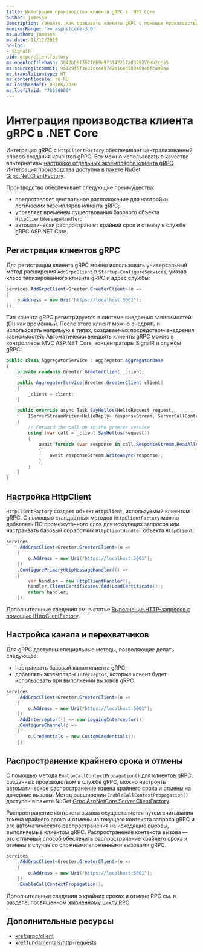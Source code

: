 ```yaml
---
title: Интеграция производства клиента gRPC в .NET Core
author: jamesnk
description: Узнайте, как создавать клиенты gRPC с помощью производства клиента.
monikerRange: '>= aspnetcore-3.0'
ms.author: jamesnk
ms.date: 11/12/2019
no-loc:
- SignalR
uid: grpc/clientfactory
ms.openlocfilehash: 3042bb61367f8b9a9f3142217ad329270ab2cca5
ms.sourcegitcommit: 9a129f5f3e31cc449742b164d5004894bfca90aa
ms.translationtype: HT
ms.contentlocale: ru-RU
ms.lasthandoff: 03/06/2020
ms.locfileid: "78650800"
---
```

# <a name="grpc-client-factory-integration-in-net-core"></a>Интеграция производства клиента gRPC в .NET Core

Интеграция gRPC с `HttpClientFactory` обеспечивает централизованный способ создания клиентов gRPC. Его можно использовать в качестве альтернативы [настройке отдельных экземпляров клиента gRPC](xref:grpc/client). Интеграция производства доступна в пакете NuGet [Grpc.Net.ClientFactory](https://www.nuget.org/packages/Grpc.Net.ClientFactory).

Производство обеспечивает следующие преимущества:

* предоставляет центральное расположение для настройки логических экземпляров клиента gRPC;
* управляет временем существования базового объекта `HttpClientMessageHandler`;
* автоматически распространяет крайний срок и отмену в службе gRPC ASP.NET Core.

## <a name="register-grpc-clients"></a>Регистрация клиентов gRPC

Для регистрации клиента gRPC можно использовать универсальный метод расширения `AddGrpcClient` в `Startup.ConfigureServices`, указав класс типизированного клиента gRPC и адрес службы:

```csharp
services.AddGrpcClient<Greeter.GreeterClient>(o =>
{
    o.Address = new Uri("https://localhost:5001");
});
```

Тип клиента gRPC регистрируется в системе внедрения зависимостей (DI) как временный. После этого клиент можно внедрять и использовать напрямую в типах, создаваемых посредством внедрения зависимостей. Автоматически внедрять клиенты gRPC можно в контроллеры MVC ASP.NET Core, концентраторы SignalR и службы gRPC:

```csharp
public class AggregatorService : Aggregator.AggregatorBase
{
    private readonly Greeter.GreeterClient _client;

    public AggregatorService(Greeter.GreeterClient client)
    {
        _client = client;
    }

    public override async Task SayHellos(HelloRequest request,
        IServerStreamWriter<HelloReply> responseStream, ServerCallContext context)
    {
        // Forward the call on to the greeter service
        using (var call = _client.SayHellos(request))
        {
            await foreach (var response in call.ResponseStream.ReadAllAsync())
            {
                await responseStream.WriteAsync(response);
            }
        }
    }
}
```

## <a name="configure-httpclient"></a>Настройка HttpClient

`HttpClientFactory` создает объект `HttpClient`, используемый клиентом gRPC. С помощью стандартных методов `HttpClientFactory` можно добавлять ПО промежуточного слоя для исходящих запросов или настраивать базовый обработчик `HttpClientHandler` объекта `HttpClient`:

```csharp
services
    .AddGrpcClient<Greeter.GreeterClient>(o =>
    {
        o.Address = new Uri("https://localhost:5001");
    })
    .ConfigurePrimaryHttpMessageHandler(() =>
    {
        var handler = new HttpClientHandler();
        handler.ClientCertificates.Add(LoadCertificate());
        return handler;
    });
```

Дополнительные сведения см. в статье [Выполнение HTTP-запросов с помощью IHttpClientFactory](xref:fundamentals/http-requests).

## <a name="configure-channel-and-interceptors"></a>Настройка канала и перехватчиков

Для gRPC доступны специальные методы, позволяющие делать следующее:

* настраивать базовый канал клиента gRPC;
* добавлять экземпляры `Interceptor`, которые клиент будет использовать при выполнении вызовов gRPC.

```csharp
services
    .AddGrpcClient<Greeter.GreeterClient>(o =>
    {
        o.Address = new Uri("https://localhost:5001");
    })
    .AddInterceptor(() => new LoggingInterceptor())
    .ConfigureChannel(o =>
    {
        o.Credentials = new CustomCredentials();
    });
```

## <a name="deadline-and-cancellation-propagation"></a>Распространение крайнего срока и отмены

С помощью метода `EnableCallContextPropagation()` для клиентов gRPC, созданных производством в службе gRPC, можно настроить автоматическое распространение токена крайнего срока и отмены на дочерние вызовы. Метод расширения `EnableCallContextPropagation()` доступен в пакете NuGet [Grpc.AspNetCore.Server.ClientFactory](https://www.nuget.org/packages/Grpc.AspNetCore.Server.ClientFactory).

Распространение контекста вызова осуществляется путем считывания токена крайнего срока и отмены из текущего контекста запроса gRPC и его автоматического распространения на исходящие вызовы, выполняемые клиентом gRPC. Распространение контекста вызова — это отличный способ обеспечить распространение крайнего срока и отмены в случае со сложными вложенными вызовами gRPC.

```csharp
services
    .AddGrpcClient<Greeter.GreeterClient>(o =>
    {
        o.Address = new Uri("https://localhost:5001");
    })
    .EnableCallContextPropagation();
```

Дополнительные сведения о крайних сроках и отмене RPC см. в разделе, посвященном [жизненному циклу RPC](https://www.grpc.io/docs/guides/concepts/#rpc-life-cycle).

## <a name="additional-resources"></a>Дополнительные ресурсы

* <xref:grpc/client>
* <xref:fundamentals/http-requests>
